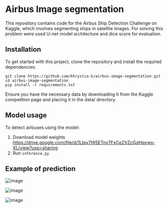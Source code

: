 # Airbus Image segmentation

This repository contains code for the Airbus Ship Detection Challenge on Kaggle, which involves segmenting ships in satellite images.
For solving this problem were used U-net model architecture and dice score for evaluation.

## Installation
To get started with this project, clone the repository and install the required dependencies:

```
git clone https://github.com/khrystia-k/airbus-image-segmentation.git
cd airbus-image-segmentation
pip install -r requirements.txt
```
Ensure you have the necessary data by downloading it from the Kaggle competition page and placing it in the data/ directory.

## Model usage

To detect airbuses using the model:

1. Download model weights https://drive.google.com/file/d/1Ltpv7t9SETnv7FxCe21rZcGqHqyws-XL/view?usp=sharing
2. Run ```inference.py```

## Example of prediction
![image](https://github.com/user-attachments/assets/d72808d7-3eb7-4615-84be-171e26ca1b3c)

![image](https://github.com/user-attachments/assets/0c012dbb-7999-4056-9ae2-ba89c05a64d8)

![image](https://github.com/user-attachments/assets/db0857f7-36e7-403c-a595-baae9f51a2cf)
